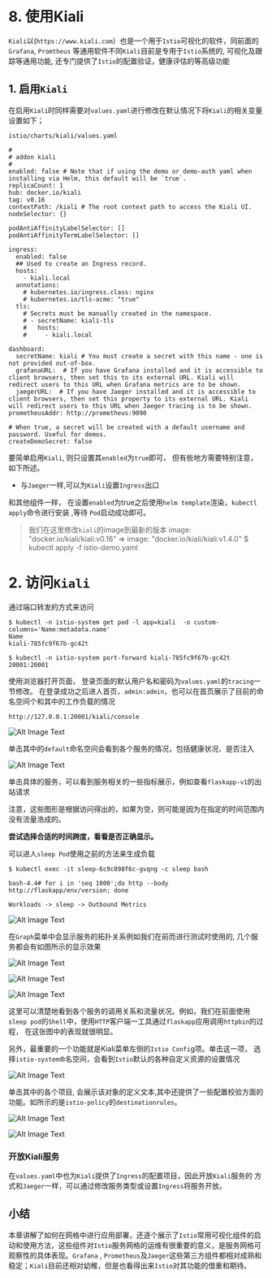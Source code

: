 # 8. 使用Kiali 

`Kiali`以(`https://www.kiali.com`）也是一个用于`Istio`可视化的软件，同前面的`Grafana`, `Promtheus` 等通用软件不同`Kiali`目前是专用于`Istio`系统的, 可视化及跟踪等通用功能, 还专门提供了`Istio`的配置验证，健康评估的等高级功能

## 1. 启用`Kiali` 

在启用`Kiali`时同样需要对`values.yaml`进行修改在默认情况下将`Kiali`的相关变量设置如下； 

`istio/charts/kiali/values.yaml`

```
#
# addon kiali
#
enabled: false # Note that if using the demo or demo-auth yaml when installing via Helm, this default will be `true`.
replicaCount: 1
hub: docker.io/kiali
tag: v0.16
contextPath: /kiali # The root context path to access the Kiali UI.
nodeSelector: {}

podAntiAffinityLabelSelector: []
podAntiAffinityTermLabelSelector: []

ingress:
  enabled: false
  ## Used to create an Ingress record.
  hosts:
    - kiali.local
  annotations:
    # kubernetes.io/ingress.class: nginx
    # kubernetes.io/tls-acme: "true"
  tls:
    # Secrets must be manually created in the namespace.
    # - secretName: kiali-tls
    #   hosts:
    #     - kiali.local

dashboard:
  secretName: kiali # You must create a secret with this name - one is not provided out-of-box.
  grafanaURL:  # If you have Grafana installed and it is accessible to client browsers, then set this to its external URL. Kiali will redirect users to this URL when Grafana metrics are to be shown.
  jaegerURL:  # If you have Jaeger installed and it is accessible to client browsers, then set this property to its external URL. Kiali will redirect users to this URL when Jaeger tracing is to be shown.
prometheusAddr: http://prometheus:9090

# When true, a secret will be created with a default username and password. Useful for demos.
createDemoSecret: false
```

要简单启用`Kiali`, 则只设置其`enabled`为`true`即可， 但有些地方需要特别注意，如下所述。 
 
* 与`Jaeger`一样,可以为`Kiali`设置`Ingress`出口

和其他组件一样， 在设置`enabled`为true之后使用`helm template`渲染，`kubectl apply`命令进行安装 ,等待 `Pod`启动成功即可。 

> 我们在这里修改`kiali`的image到最新的版本
> image: "docker.io/kiali/kiali:v0.16" => image: "docker.io/kiali/kiali:v1.4.0"
> $ kubectl apply -f istio-demo.yaml

# 2. 访问`Kiali` 

通过端口转发的方式来访问

```
$ kubectl -n istio-system get pod -l app=kiali  -o custom-columns='Name:metadata.name'
Name
kiali-785fc9f67b-gc42t

$ kubectl -n istio-system port-forward kiali-785fc9f67b-gc42t 20001:20001
```

使用浏览器打开页面， 登录页面的默认用户名和密码为`values.yaml`的`tracing`一节修改。 
在登录成功之后进人首页，`admin:admin`，也可以在首页展示了目前的命名空间个和其中的工作负载的情况 

```
http://127.0.0.1:20001/kiali/console
```

![Alt Image Text](images/8_1.png "Body image")

单击其中的`default`命名空问会看到各个服务的情况，包括健康状况、是否注入

![Alt Image Text](images/8_2.png "Body image")

单击具体的服务，可以看到服务相关的一些指标展示，例如查看`flaskapp-v1`的出站请求


注意，这些图形是根据访问得出的，如果为空，则可能是因为在指定的时间范围内没有流量浩成的。

**尝试选择合适的时间跨度，看看是否正确显示。**

可以进人`sleep Pod`使用之前的方法来生成负载 

```
$ kubectl exec -it sleep-6c9c898f6c-gvqng -c sleep bash

bash-4.4# for i in 'seq 1000';do http --body http://flaskapp/env/version; done
```

`Workloads -> sleep -> Outbound Metrics`

![Alt Image Text](images/8_3.png "Body image")


在`Graph`菜单中会显示服务的拓扑关系例如我们在前而进行测试时使用的, 几个服务都会有如图所示的显示效果 

![Alt Image Text](images/8_4.png "Body image")

![Alt Image Text](images/8_6.png "Body image")

![Alt Image Text](images/8_5.png "Body image")


这里可以清楚地看到各个服务的调用关系和流量状况。例如，我们在前面使用 `sleep pod`的`Shell`中，使用`HTTP`客户端一工具通过`flaskapp`应用调用`httpbin`的过程， 在这张图中的表现就很明显。

另外，最重要的一个功能就是Kiali菜单左侧的`Istio Confi`g项。单击这一项， 选择`istio-system命`名空间，会看到`Istio`默认的各种自定义资源的设置情况

![Alt Image Text](images/8_7.png "Body image")


单击其中的各个项目, 会展示该对象的定义文本,其中还提供了一些配置校验方面的功能。如所示的是`istio-policy`的`destinationrules`。 

![Alt Image Text](images/8_8.png "Body image")


![Alt Image Text](images/8_9.png "Body image")

### 开放Kiali服务 

在`values.yaml`中也为`Kiali`提供了`Ingress`的配置项目，因此开放`Kiali`服务的 
方式和`Jaeger`一样，可以通过修改服务类型或设置`Ingress`将服务开放。 

## 小结

本章讲解了如何在网格中进行应用部署，还逐个展示了`Istio`常用可视化组件的启动和使用方法，这些组件对`Istio`服务网格的运维有很重要的意义，是服务网格可观察性的具体表现。`Grafana` , `Prometheus`及`Jaeger`这些第三方组件都相对成熟和稳定；`Kiali`目前还相对幼稚，但是也看得出来`Istio`对其功能的借重和期待。 

